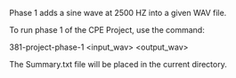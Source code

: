 Phase 1 adds a sine wave at 2500 HZ into a given WAV file.

To run phase 1 of the CPE Project, use the command:

381-project-phase-1 <input_wav> <output_wav>

The Summary.txt file will be placed in the current directory.
